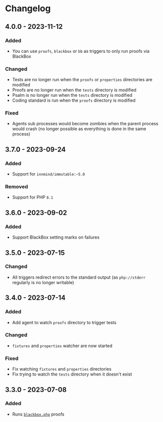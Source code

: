 # Changelog

## 4.0.0 - 2023-11-12

### Added

- You can use `proofs`, `blackbox` or `bb` as triggers to only run proofs via BlackBox

### Changed

- Tests are no longer run when the `proofs` or `properties` directories are modified
- Proofs are no longer run when the `tests` directory is modified
- Psalm is no longer run when the `tests` directory is modified
- Coding standard is run when the `proofs` directory is modified

### Fixed

- Agents sub processes would become zombies when the parent process would crash (no longer possible as everything is done in the same process)

## 3.7.0 - 2023-09-24

### Added

- Support for `innmind/immutable:~5.0`

### Removed

- Support for PHP `8.1`

## 3.6.0 - 2023-09-02

### Added

- Support BlackBox setting marks on failures

## 3.5.0 - 2023-07-15

### Changed

- All triggers redirect errors to the standard output (as `php://stderr` regularly is no longer writable)

## 3.4.0 - 2023-07-14

### Added

- Add agent to watch `proofs` directory to trigger tests

### Changed

- `fixtures` and `properties` watcher are now started

### Fixed

- Fix watching `fixtures` and `properties` directories
- Fix trying to watch the `tests` directory when it doesn't exist

## 3.3.0 - 2023-07-08

### Added

- Runs [`blackbox.php`](https://github.com/Innmind/BlackBox) proofs
